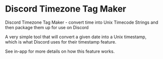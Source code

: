 # Discord Timezone Tag Maker

Discord Timezone Tag Maker - convert time into Unix Timecode Strings and then package them up for
use on Discord

A very simple tool that will convert a given date into a Unix timestamp, which is what Discord uses
for their timestamp feature.

See in-app for more details on how this feature works.